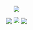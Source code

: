 <p align="center">
  <img class="center" align="center" src="https://miro.medium.com/max/1000/1*5b06Lyzy9vTa0PUxuSVkvg.gif"
</p>

<p align="center">
  <a href="https://github.com/anuraghazra/github-readme-stats">
    <img align="center" src="https://vercel2-3z5aytdzr-katsofroniou.vercel.app/api?username=katsofroniou&count_private=true&theme=radical">
  </a>
  
  <a href="https://github.com/anuraghazra/github-readme-stats">
    <img align="top" src="https://vercel2-3z5aytdzr-katsofroniou.vercel.app/api/wakatime?username=KaterinaSof&theme=radical">
  </a>
  
  <a href="https://github.com/anuraghazra/github-readme-stats">
   <img align="center" src="https://vercel2-3z5aytdzr-katsofroniou.vercel.app/api/top-langs/?username=katsofroniou&langs_count=10&exclude_repo=katsofroniou.github.io&theme=radical&layout=compact">
  </a>
</p>
